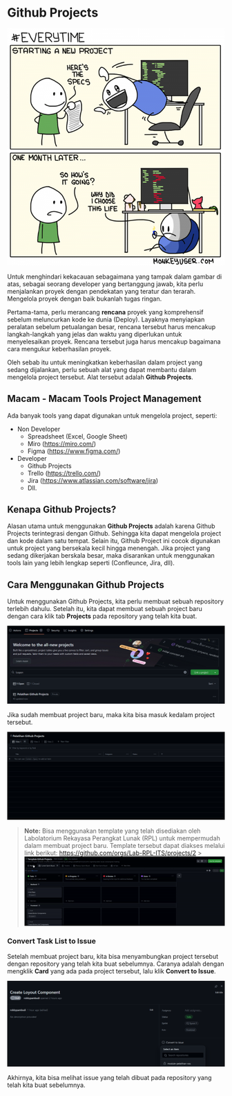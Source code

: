 # Github Projects

![Meme](assets/extras/meme.png)

Untuk menghindari kekacauan sebagaimana yang tampak dalam gambar di atas, sebagai seorang developer yang bertanggung jawab, kita perlu menjalankan proyek dengan pendekatan yang teratur dan terarah. Mengelola proyek dengan baik bukanlah tugas ringan.

Pertama-tama, perlu merancang **rencana** proyek yang komprehensif sebelum meluncurkan kode ke dunia (Deploy). Layaknya menyiapkan peralatan sebelum petualangan besar, rencana tersebut harus mencakup langkah-langkah yang jelas dan waktu yang diperlukan untuk menyelesaikan proyek. Rencana tersebut juga harus mencakup bagaimana cara mengukur keberhasilan proyek.

Oleh sebab itu untuk meningkatkan keberhasilan dalam project yang sedang dijalankan, perlu sebuah alat yang dapat membantu dalam mengelola project tersebut. Alat tersebut adalah **Github Projects**.

## Macam - Macam Tools Project Management

Ada banyak tools yang dapat digunakan untuk mengelola project, seperti:

- Non Developer
  - Spreadsheet (Excel, Google Sheet)
  - Miro (https://miro.com/)
  - Figma (https://www.figma.com/)
- Developer
  - Github Projects
  - Trello (https://trello.com/)
  - Jira (https://www.atlassian.com/software/jira)
  - Dll.

## Kenapa Github Projects?

Alasan utama untuk menggunakan **Github Projects** adalah karena Github Projects terintegrasi dengan Github. Sehingga kita dapat mengelola project dan kode dalam satu tempat. Selain itu, Github Project ini cocok digunakan untuk project yang bersekala kecil hingga menengah. Jika project yang sedang dikerjakan berskala besar, maka disarankan untuk menggunakan tools lain yang lebih lengkap seperti (Confleunce, Jira, dll).

## Cara Menggunakan Github Projects

Untuk menggunakan Github Projects, kita perlu membuat sebuah repository terlebih dahulu. Setelah itu, kita dapat membuat sebuah project baru dengan cara klik tab **Projects** pada repository yang telah kita buat.

![Alt text](/assets/extras/github-projects.png)

Jika sudah membuat project baru, maka kita bisa masuk kedalam project tersebut.

![Alt text](assets/extras/projects.png)

> **Note:** Bisa menggunakan template yang telah disediakan oleh Labolatorium Rekayasa Perangkat Lunak (RPL) untuk mempermudah dalam membuat project baru. Template tersebut dapat diakses melalui link berikut:
> https://github.com/orgs/Lab-RPL-ITS/projects/2 > ![Alt text](assets/extras/template.gif)

### Convert Task List to Issue

Setelah membuat project baru, kita bisa menyambungkan project tersebut dengan repository yang telah kita buat sebelumnya. Caranya adalah dengan mengklik **Card** yang ada pada project tersebut, lalu klik **Convert to Issue**.

![Alt text](assets/extras/convert-to-issue.png)

Akhirnya, kita bisa melihat issue yang telah dibuat pada repository yang telah kita buat sebelumnya.
